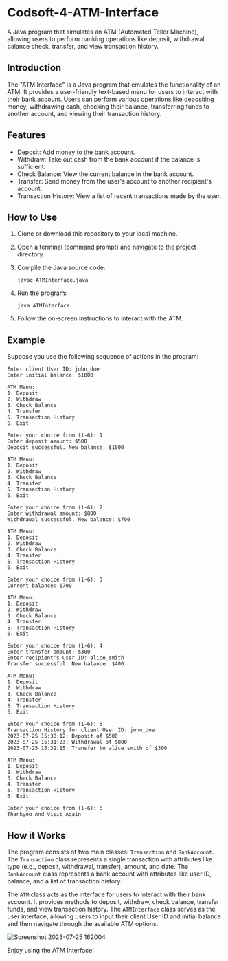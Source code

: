 # Codsoft-4-ATM-Interface

A Java program that simulates an ATM (Automated Teller Machine), allowing users to perform banking operations like deposit, withdrawal, balance check, transfer, and view transaction history.

## Introduction

The "ATM Interface" is a Java program that emulates the functionality of an ATM. It provides a user-friendly text-based menu for users to interact with their bank account. Users can perform various operations like depositing money, withdrawing cash, checking their balance, transferring funds to another account, and viewing their transaction history.

## Features

- Deposit: Add money to the bank account.
- Withdraw: Take out cash from the bank account if the balance is sufficient.
- Check Balance: View the current balance in the bank account.
- Transfer: Send money from the user's account to another recipient's account.
- Transaction History: View a list of recent transactions made by the user.

## How to Use

1. Clone or download this repository to your local machine.

2. Open a terminal (command prompt) and navigate to the project directory.

3. Compile the Java source code:
   ```
   javac ATMInterface.java
   ```

4. Run the program:
   ```
   java ATMInterface
   ```

5. Follow the on-screen instructions to interact with the ATM.

## Example

Suppose you use the following sequence of actions in the program:
```
Enter client User ID: john_doe
Enter initial balance: $1000

ATM Menu:
1. Deposit
2. Withdraw
3. Check Balance
4. Transfer
5. Transaction History
6. Exit

Enter your choice from (1-6): 1
Enter deposit amount: $500
Deposit successful. New balance: $1500

ATM Menu:
1. Deposit
2. Withdraw
3. Check Balance
4. Transfer
5. Transaction History
6. Exit

Enter your choice from (1-6): 2
Enter withdrawal amount: $800
Withdrawal successful. New balance: $700

ATM Menu:
1. Deposit
2. Withdraw
3. Check Balance
4. Transfer
5. Transaction History
6. Exit

Enter your choice from (1-6): 3
Current balance: $700

ATM Menu:
1. Deposit
2. Withdraw
3. Check Balance
4. Transfer
5. Transaction History
6. Exit

Enter your choice from (1-6): 4
Enter transfer amount: $300
Enter recipient's User ID: alice_smith
Transfer successful. New balance: $400

ATM Menu:
1. Deposit
2. Withdraw
3. Check Balance
4. Transfer
5. Transaction History
6. Exit

Enter your choice from (1-6): 5
Transaction History for client User ID: john_doe
2023-07-25 15:30:12: Deposit of $500
2023-07-25 15:31:23: Withdrawal of $800
2023-07-25 15:32:15: Transfer to alice_smith of $300

ATM Menu:
1. Deposit
2. Withdraw
3. Check Balance
4. Transfer
5. Transaction History
6. Exit

Enter your choice from (1-6): 6
Thankyou And Visit Again
```

## How it Works

The program consists of two main classes: `Transaction` and `BankAccount`. The `Transaction` class represents a single transaction with attributes like type (e.g., deposit, withdrawal, transfer), amount, and date. The `BankAccount` class represents a bank account with attributes like user ID, balance, and a list of transaction history.

The `ATM` class acts as the interface for users to interact with their bank account. It provides methods to deposit, withdraw, check balance, transfer funds, and view transaction history. The `ATMInterface` class serves as the user interface, allowing users to input their client User ID and initial balance and then navigate through the available ATM options.

![Screenshot 2023-07-25 162004](https://github.com/deepaktallapudi/Codsoft-4-ATM-Interface/assets/103422044/67a8515d-5496-409c-8f70-36568128ca48)

Enjoy using the ATM Interface! 
